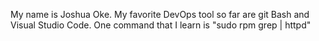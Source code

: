 My name is Joshua Oke.
My favorite DevOps tool so far are git Bash and Visual Studio Code.
One command that I learn is "sudo rpm grep | httpd"


